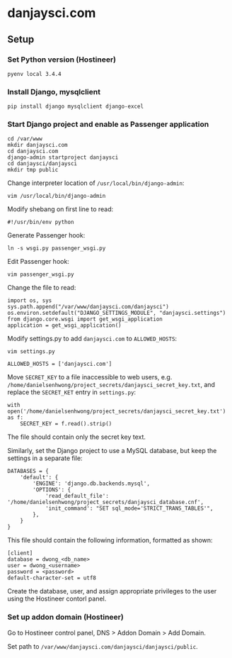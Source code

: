# danjaysci.com
## Setup
### Set Python version (Hostineer)

```
pyenv local 3.4.4
```

### Install Django, mysqlclient

```
pip install django mysqlclient django-excel
```

### Start Django project and enable as Passenger application

```
cd /var/www
mkdir danjaysci.com
cd danjaysci.com
django-admin startproject danjaysci
cd danjaysci/danjaysci
mkdir tmp public
```

Change interpreter location of `/usr/local/bin/django-admin`:

```
vim /usr/local/bin/django-admin
```

Modify shebang on first line to read:

```
#!/usr/bin/env python
```

Generate Passenger hook:

```
ln -s wsgi.py passenger_wsgi.py
```

Edit Passenger hook:

```
vim passenger_wsgi.py
```

Change the file to read:

```
import os, sys
sys.path.append("/var/www/danjaysci.com/danjaysci")
os.environ.setdefault("DJANGO_SETTINGS_MODULE", "danjaysci.settings")
from django.core.wsgi import get_wsgi_application
application = get_wsgi_application()
```

Modify settings.py to add `danjaysci.com` to `ALLOWED_HOSTS`:

```
vim settings.py
```

```
ALLOWED_HOSTS = ['danjaysci.com']
```

Move `SECRET_KEY` to a file inaccessible to web users, e.g. `/home/danielsenhwong/project_secrets/danjaysci_secret_key.txt`, and replace the `SECRET_KET` entry in `settings.py`:

```
with open('/home/danielsenhwong/project_secrets/danjaysci_secret_key.txt') as f:
    SECRET_KEY = f.read().strip()
```

The file should contain only the secret key text.

Similarly, set the Django project to use a MySQL database, but keep the settings in a separate file:

```
DATABASES = {
    'default': {
        'ENGINE': 'django.db.backends.mysql',
        'OPTIONS': {
            'read_default_file': '/home/danielsenhwong/project_secrets/danjaysci_database.cnf',
            'init_command': "SET sql_mode='STRICT_TRANS_TABLES'",
        },
    }
}
```

This file should contain the following information, formatted as shown:

```
[client]
database = dwong_<db_name>
user = dwong_<username>
password = <password>
default-character-set = utf8
```

Create the database, user, and assign appropriate privileges to the user using the Hostineer contorl panel.

### Set up addon domain (Hostineer)

Go to Hostineer control panel, DNS > Addon Domain > Add Domain.

Set path to `/var/www/danjaysci.com/danjaysci/danjaysci/public`.
